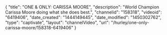 {
    "title": "ONE & ONLY: CARISSA MOORE",
    "description": "World Champion Carissa Moore doing what she does best.",
    "channelid": "158318",
    "videoid": "6419406",
    "date_created": "1444149445",
    "date_modified": "1450302762",
    "type": "captivate",
    "layout": "channelVideo",
    "url": "\/hurley\/one-only-carissa-moore\/158318-6419406"
}